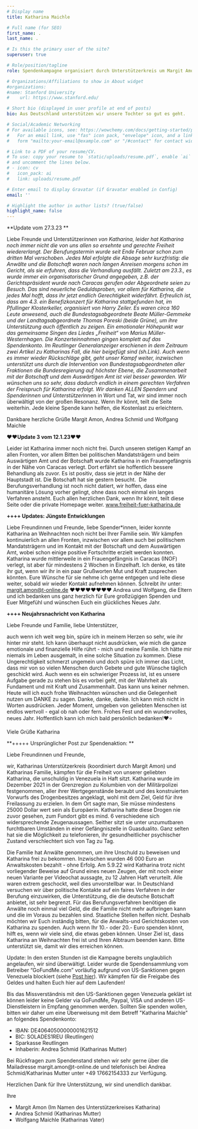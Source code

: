 ```yaml
---
# Display name
title: Katharina Maichle

# Full name (for SEO)
first_name: .
last_name: .

# Is this the primary user of the site?
superuser: true

# Role/position/tagline
role: Spendenkampagne organisiert durch Unterstützerkreis um Margit Amon und Katharinas Familie

# Organizations/Affiliations to show in About widget
#organizations:
#name: Stanford University
#    url: https://www.stanford.edu/

# Short bio (displayed in user profile at end of posts)
bio: Aus Deutschland unterstützen wir unsere Tochter so gut es geht.

# Social/Academic Networking
# For available icons, see: https://wowchemy.com/docs/getting-started/page-builder/#icons
#   For an email link, use "fas" icon pack, "envelope" icon, and a link in the
#   form "mailto:your-email@example.com" or "/#contact" for contact widget.

# Link to a PDF of your resume/CV.
# To use: copy your resume to `static/uploads/resume.pdf`, enable `ai` icons in `params.yaml`,
# and uncomment the lines below.
# - icon: cv
#   icon_pack: ai
#   link: uploads/resume.pdf

# Enter email to display Gravatar (if Gravatar enabled in Config)
email: ''

# Highlight the author in author lists? (true/false)
highlight_name: false
---
```


**Update vom 27.3.23 **

Liebe Freunde und Unterstützer*innen von Katharina,
leider hat Katharina noch immer nicht die von uns allen so ersehnte und gerechte Freiheit wiedererlangt. Der Berufungstermin wurde seit Ende Februar schon zum dritten Mal verschoben. Jedes Mal erfolgte die Absage sehr kurzfristig: die Anwälte und die Botschaft waren nach langen Anreisen morgens schon im Gericht, als sie erfuhren, dass die Verhandlung ausfällt. Zuletzt am 23.3., es wurde immer ein organisatorischer Grund angegeben, z.B. der Gerichtspräsident wurde nach Caracas gerufen oder Abgeordnete seien zu Besuch.
Das sind neuerliche Geduldsproben, vor allem für Katharina, die jedes Mal hofft, dass ihr jetzt endlich Gerechtigkeit widerfährt.
Erfreulich ist, dass am 4.3. ein Benefizkonzert für Katharina stattgefunden hat, im Pfullinger Klosterkeller, organisiert von Harry Zeiler. Es waren circa 160 Leute anwesend, auch die Bundestagsabgeordnete Beate Müller-Gemmeke und der Landtagsabgeordnete Thomas Poreski (beide Grüne), um ihre Unterstützung auch öffentlich zu zeigen. Ein emotionaler Höhepunkt war das gemeinsame Singen des Liedes „Freiheit“ von Marius Müller-Westernhagen.
Die Konzerteinnahmen gingen komplett auf das Spendenkonto.
Im Reutlinger Generalanzeiger erschienen in dem Zeitraum zwei Artikel zu Katharinas Fall, die hier beigefügt sind (sh.Link).
Auch wenn es immer wieder Rückschläge gibt, geht unser Kampf weiter, inzwischen unterstützt uns durch die Intervention von Bundestagsabgeordneten aller Fraktionen die Bundesregierung auf höchster Ebene, die Zusammenarbeit mit der Botschaft und dem Auswärtigen Amt ist viel besser geworden. Wir wünschen uns so sehr, dass dadurch endlich in einem gerechten Verfahren der Freispruch für Katharina erfolgt.
Wir danken ALLEN Spendern und Spenderinnen und Unterstützer*innen in Wort und Tat, wir sind immer noch überwältigt von der großen Resonanz. Wenn Ihr könnt, teilt die Seite weiterhin.
Jede kleine Spende kann helfen, die Kostenlast zu erleichtern.

Dankbare herzliche Grüße
Margit Amon, Andrea Schmid und Wolfgang Maichle


**❤️❤️Update 3 vom 12.1.23❤️❤️**

Leider ist Katharina immer noch nicht frei. Durch unseren stetigen Kampf an allen Fronten, vor allem Bitten bei politischen Mandatsträgern und beim Auswärtigen Amt und der Botschaft wurde Katharina in ein Frauengefängnis in der Nähe von Caracas verlegt. Dort erfährt sie hoffentlich bessere Behandlung als zuvor. Es ist positiv, dass sie jetzt in der Nähe der Hauptstadt ist. Die Botschaft hat sie gestern besucht. 
Die Berufungsverhandlung ist noch nicht datiert, wir hoffen, dass eine humanitäre Lösung vorher gelingt, ohne dass noch einmal ein langes Verfahren ansteht.
Euch allen herzlichen Dank, wenn Ihr könnt, teilt diese Seite oder die private Homepage weiter.
www.freiheit-fuer-katharina.de



**++++ Updates: Jüngste Entwicklungen**

Liebe Freundinnen und Freunde, liebe Spender*innen,
leider konnte Katharina an Weihnachten noch nicht bei Ihrer Familie sein.
Wir kämpfen kontinuierlich an allen Fronten, inzwischen vor allem auch bei politischem Mandatsträgern und im Kontakt mit der Botschaft und dem Auswärtigen Amt, wobei schon einige positive Fortschritte erzielt werden konnten. Katharina wurde mittlerweile in ein Frauengefängnis in Caracas (INOF) verlegt, ist aber für mindestens 2 Wochen in Einzelhaft. 
Ich denke, es täte ihr gut, wenn wir ihr in ein paar Grußworten Mut und Kraft zusprechen könnten. Eure Wünsche für sie nehme ich gerne entgegen und leite diese weiter, sobald wir wieder Kontakt aufnehmen können.
Schreibt ihr unter: margit.amon@t-online.de
❤️❤️❤️❤️❤️❤️❤️❤️
Andrea und Wolfgang, die Eltern und ich bedanken uns ganz herzlich für Eure großzügigen Spenden und Euer Mitgefühl
und wünschen Euch ein glückliches Neues Jahr.


**++++  Neujahrsnachricht von Katharina**

Liebe Freunde und Familie, liebe Unterstützer,

auch wenn ich weit weg bin, spüre ich in meinem Herzen so sehr, wie ihr hinter mir steht. Ich kann überhaupt nicht ausdrücken, wie mich die ganze emotionale und finanzielle Hilfe rührt - mich und meine Familie. Ich hätte mir niemals im Leben ausgemalt, in eine solche Situation zu kommen. Diese Ungerechtigkeit schmerzt ungemein und doch spüre ich immer das Licht, dass mir von so vielen Menschen durch Gebete und gute Wünsche täglich geschickt wird. Auch wenn es ein schwieriger Prozess ist, ist es unsere Aufgabe gerade zu stehen bis es vorbei geht, mit der Wahrheit als Fundament und mit Kraft und Zusammenhalt. Das kann uns keiner nehmen.
Heute will ich euch frohe Weihnachten wünschen und die Gelegenheit nutzen um DANKE zu sagen. Danke, danke, danke. Ich kann mich nicht in Worten ausdrücken. Jeder Moment, umgeben von geliebten Menschen ist endlos wertvoll - egal ob nah oder fern. Frohes Fest und ein wundervolles, neues Jahr. Hoffentlich kann ich mich bald persönlich bedanken!♥️⭐

Viele Grüße
Katharina


**+++++ Ursprünglicher Post zur Spendenaktion: **


Liebe Freundinnen und Freunde, 

wir, Katharinas Unterstützerkreis (koordiniert durch Margit Amon) und Katharinas Familie, kämpfen für die Freiheit von unserer geliebten Katharina, die unschuldig in Venezuela in Haft sitzt. Katharina wurde im Dezember 2021 in der Grenzregion zu Kolumbien von der Militärpolizei festgenommen, aller ihrer Wertgegenstände beraubt und des konstruierten Vorwurfs des Drogenbesitzes angeklagt, wohl mit dem Ziel, Geld für ihre Freilassung zu erzielen. In dem Ort sagte man, Sie müsse mindestens 25000 Dollar wert sein als Europäerin. Katharina hatte diese Drogen nie zuvor gesehen, zum Fundort gibt es mind. 6 verschiedene sich widersprechende Zeugenaussagen. Seither sitzt sie unter unzumutbaren furchtbaren Umständen in einer Gefängniszelle in Guasdualito. Ganz selten hat sie die Möglichkeit zu telefonieren, ihr gesundheitlicher psychischer Zustand verschlechtert sich von Tag zu Tag.

Die Familie hat Anwälte genommen, um ihre Unschuld zu beweisen und Katharina frei zu bekommen. Inzwischen wurden 46 000 Euro an Anwaltskosten bezahlt - ohne Erfolg. Am 5.9.22 wird Katharina trotz nicht vorliegender Beweise auf Grund eines neuen Zeugen, der mit noch einer neuen Variante per Videochat aussagte, zu 12 Jahren Haft verurteilt.
Alle waren extrem geschockt, weil dies unvorstellbar war.
In Deutschland versuchen wir über politische Kontakte auf ein faires Verfahren in der Berufung einzuwirken, die Unterstützung, die die deutsche Botschaft anbietet, ist sehr begrenzt.
Für das Berufungsverfahren benötigen die Anwälte noch einmal viel Geld, die die Familie nicht mehr aufbringen kann und die im Voraus zu bezahlen sind. Staatliche Stellen helfen nicht.
Deshalb möchten wir Euch inständig bitten, für die Anwalts-und Gerichtskosten von Katharina zu spenden. Auch wenn Ihr 10.- oder 20.- Euro spenden könnt, hilft es, wenn wir viele sind, die etwas geben können. Unser Ziel ist, dass Katharina an Weihnachten frei ist und Ihren Albtraum beenden kann. 
Bitte unterstützt sie, damit wir dies erreichen können.

Update: In den ersten Stunden ist die Kampagne bereits unglaublich angelaufen, wir sind überwältigt. Leider wurde die Spendensammlung vom Betreiber “GoFundMe.com” vorläufig aufgrund von US-Sanktionen gegen Venezuela blockiert (siehe [Post hier](post/getting-started)). Wir kämpfen für die Freigabe des Geldes und halten Euch hier auf dem Laufenden!

Bis das Missverständnis mit den US-Sanktionen gegen Venezuela geklärt ist können leider keine Gelder via GoFundMe, Paypal, VISA und anderen US-Dienstleistern in Empfang genommen werden. 
Sollten Sie spenden wollen, bitten wir daher um eine Überweisung mit dem Betreff "Katharina Maichle" an folgendes Spendenkonto: 

- IBAN: DE40640500000001621512
- BIC: SOLADES1REU (Reutlingen) 
- Sparkasse Reutlingen
- Inhaberin: Andrea Schmid (Katharinas Mutter)

Bei Rückfragen zum Spendenstand stehen wir sehr gerne über die Mailadresse margit.amon\@t-online.de und telefonisch bei Andrea Schmid/Katharinas Mutter unter +49 17662154333 zur Verfügung. 

Herzlichen Dank für Ihre Unterstützung, wir sind unendlich dankbar. 

Ihre
- Margit Amon (Im Namen des Unterstützerkreises Katharina)
- Andrea Schmid (Katharinas Mutter)
- Wolfgang Maichle (Katharinas Vater)

